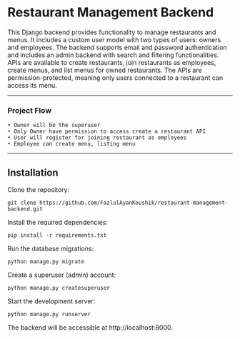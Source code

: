 # Restaurant Management Backend
This Django backend provides functionality to manage restaurants and menus. It includes a custom user model with two types of users: owners and employees. The backend supports email and password authentication and includes an admin backend with search and filtering functionalities. APIs are available to create restaurants, join restaurants as employees, create menus, and list menus for owned restaurants. The APIs are permission-protected, meaning only users connected to a restaurant can access its menu.
<hr>

### Project Flow
    • Owner will be the superuser
    • Only Owner have permission to access create a restaurant API 
    • User will register for joining restaurant as employees
    • Employee can create menu, listing menu
<hr>

## Installation
Clone the repository:

    git clone https://github.com/FazlulAyanKoushik/restaurant-management-backend.git

Install the required dependencies:

    pip install -r requirements.txt

Run the database migrations:

    python manage.py migrate

Create a superuser (admin) account:

    python manage.py createsuperuser

Start the development server:

    python manage.py runserver

The backend will be accessible at http://localhost:8000.

